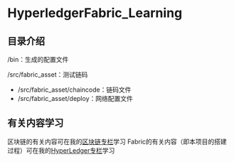 # HyperledgerFabric_Learning
## 目录介绍

/bin：生成的配置文件

/src/fabric_asset：测试链码
- /src/fabric_asset/chaincode：链码文件
- /src/fabric_asset/deploy：网络配置文件

## 有关内容学习
区块链的有关内容可在我的[区块链专栏](http://polarday.top/index.php/category/%E5%8C%BA%E5%9D%97%E9%93%BE/)学习
Fabric的有关内容（即本项目的搭建过程）可在我的[HyperLedger专栏](http://polarday.top/index.php/category/hyperledger/)学习
